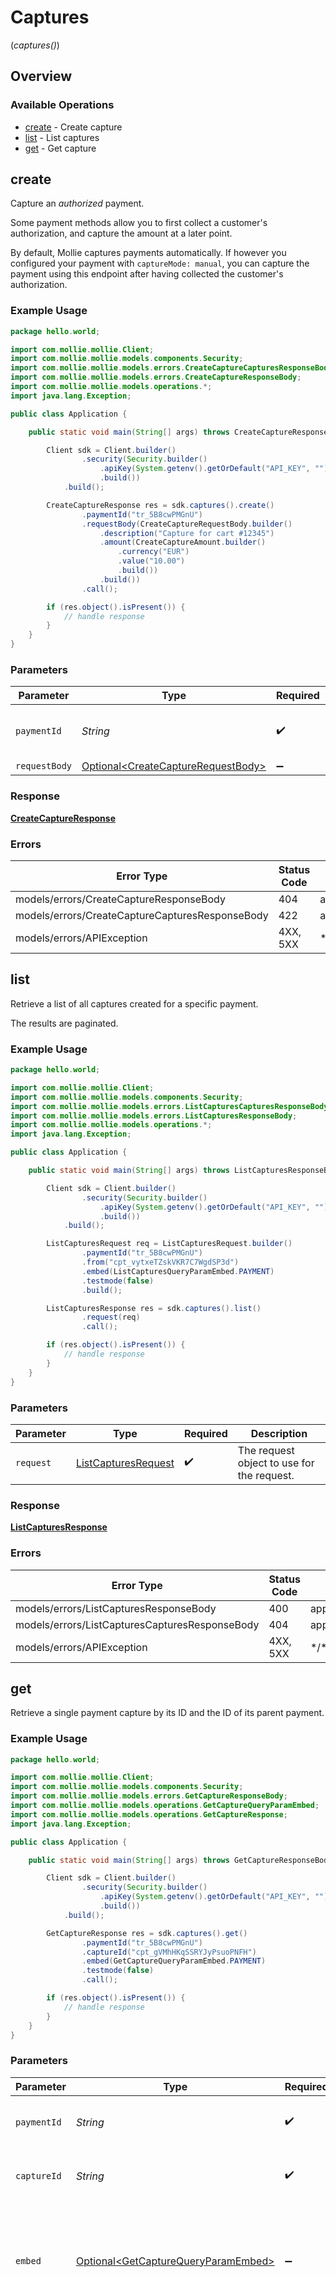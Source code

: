 # Captures
(*captures()*)

## Overview

### Available Operations

* [create](#create) - Create capture
* [list](#list) - List captures
* [get](#get) - Get capture

## create

Capture an *authorized* payment.

Some payment methods allow you to first collect a customer's authorization,
and capture the amount at a later point.

By default, Mollie captures payments automatically. If however you
configured your payment with `captureMode: manual`, you can capture the payment using this endpoint after
having collected the customer's authorization.

### Example Usage

<!-- UsageSnippet language="java" operationID="create-capture" method="post" path="/payments/{paymentId}/captures" -->
```java
package hello.world;

import com.mollie.mollie.Client;
import com.mollie.mollie.models.components.Security;
import com.mollie.mollie.models.errors.CreateCaptureCapturesResponseBody;
import com.mollie.mollie.models.errors.CreateCaptureResponseBody;
import com.mollie.mollie.models.operations.*;
import java.lang.Exception;

public class Application {

    public static void main(String[] args) throws CreateCaptureResponseBody, CreateCaptureCapturesResponseBody, Exception {

        Client sdk = Client.builder()
                .security(Security.builder()
                    .apiKey(System.getenv().getOrDefault("API_KEY", ""))
                    .build())
            .build();

        CreateCaptureResponse res = sdk.captures().create()
                .paymentId("tr_5B8cwPMGnU")
                .requestBody(CreateCaptureRequestBody.builder()
                    .description("Capture for cart #12345")
                    .amount(CreateCaptureAmount.builder()
                        .currency("EUR")
                        .value("10.00")
                        .build())
                    .build())
                .call();

        if (res.object().isPresent()) {
            // handle response
        }
    }
}
```

### Parameters

| Parameter                                                                                  | Type                                                                                       | Required                                                                                   | Description                                                                                | Example                                                                                    |
| ------------------------------------------------------------------------------------------ | ------------------------------------------------------------------------------------------ | ------------------------------------------------------------------------------------------ | ------------------------------------------------------------------------------------------ | ------------------------------------------------------------------------------------------ |
| `paymentId`                                                                                | *String*                                                                                   | :heavy_check_mark:                                                                         | Provide the ID of the related payment.                                                     | tr_5B8cwPMGnU                                                                              |
| `requestBody`                                                                              | [Optional\<CreateCaptureRequestBody>](../../models/operations/CreateCaptureRequestBody.md) | :heavy_minus_sign:                                                                         | N/A                                                                                        |                                                                                            |

### Response

**[CreateCaptureResponse](../../models/operations/CreateCaptureResponse.md)**

### Errors

| Error Type                                      | Status Code                                     | Content Type                                    |
| ----------------------------------------------- | ----------------------------------------------- | ----------------------------------------------- |
| models/errors/CreateCaptureResponseBody         | 404                                             | application/hal+json                            |
| models/errors/CreateCaptureCapturesResponseBody | 422                                             | application/hal+json                            |
| models/errors/APIException                      | 4XX, 5XX                                        | \*/\*                                           |

## list

Retrieve a list of all captures created for a specific payment.

The results are paginated.

### Example Usage

<!-- UsageSnippet language="java" operationID="list-captures" method="get" path="/payments/{paymentId}/captures" -->
```java
package hello.world;

import com.mollie.mollie.Client;
import com.mollie.mollie.models.components.Security;
import com.mollie.mollie.models.errors.ListCapturesCapturesResponseBody;
import com.mollie.mollie.models.errors.ListCapturesResponseBody;
import com.mollie.mollie.models.operations.*;
import java.lang.Exception;

public class Application {

    public static void main(String[] args) throws ListCapturesResponseBody, ListCapturesCapturesResponseBody, Exception {

        Client sdk = Client.builder()
                .security(Security.builder()
                    .apiKey(System.getenv().getOrDefault("API_KEY", ""))
                    .build())
            .build();

        ListCapturesRequest req = ListCapturesRequest.builder()
                .paymentId("tr_5B8cwPMGnU")
                .from("cpt_vytxeTZskVKR7C7WgdSP3d")
                .embed(ListCapturesQueryParamEmbed.PAYMENT)
                .testmode(false)
                .build();

        ListCapturesResponse res = sdk.captures().list()
                .request(req)
                .call();

        if (res.object().isPresent()) {
            // handle response
        }
    }
}
```

### Parameters

| Parameter                                                             | Type                                                                  | Required                                                              | Description                                                           |
| --------------------------------------------------------------------- | --------------------------------------------------------------------- | --------------------------------------------------------------------- | --------------------------------------------------------------------- |
| `request`                                                             | [ListCapturesRequest](../../models/operations/ListCapturesRequest.md) | :heavy_check_mark:                                                    | The request object to use for the request.                            |

### Response

**[ListCapturesResponse](../../models/operations/ListCapturesResponse.md)**

### Errors

| Error Type                                     | Status Code                                    | Content Type                                   |
| ---------------------------------------------- | ---------------------------------------------- | ---------------------------------------------- |
| models/errors/ListCapturesResponseBody         | 400                                            | application/hal+json                           |
| models/errors/ListCapturesCapturesResponseBody | 404                                            | application/hal+json                           |
| models/errors/APIException                     | 4XX, 5XX                                       | \*/\*                                          |

## get

Retrieve a single payment capture by its ID and the ID of its parent
payment.

### Example Usage

<!-- UsageSnippet language="java" operationID="get-capture" method="get" path="/payments/{paymentId}/captures/{captureId}" -->
```java
package hello.world;

import com.mollie.mollie.Client;
import com.mollie.mollie.models.components.Security;
import com.mollie.mollie.models.errors.GetCaptureResponseBody;
import com.mollie.mollie.models.operations.GetCaptureQueryParamEmbed;
import com.mollie.mollie.models.operations.GetCaptureResponse;
import java.lang.Exception;

public class Application {

    public static void main(String[] args) throws GetCaptureResponseBody, Exception {

        Client sdk = Client.builder()
                .security(Security.builder()
                    .apiKey(System.getenv().getOrDefault("API_KEY", ""))
                    .build())
            .build();

        GetCaptureResponse res = sdk.captures().get()
                .paymentId("tr_5B8cwPMGnU")
                .captureId("cpt_gVMhHKqSSRYJyPsuoPNFH")
                .embed(GetCaptureQueryParamEmbed.PAYMENT)
                .testmode(false)
                .call();

        if (res.object().isPresent()) {
            // handle response
        }
    }
}
```

### Parameters

| Parameter                                                                                                                                                                                                                                                                                                                                                                              | Type                                                                                                                                                                                                                                                                                                                                                                                   | Required                                                                                                                                                                                                                                                                                                                                                                               | Description                                                                                                                                                                                                                                                                                                                                                                            | Example                                                                                                                                                                                                                                                                                                                                                                                |
| -------------------------------------------------------------------------------------------------------------------------------------------------------------------------------------------------------------------------------------------------------------------------------------------------------------------------------------------------------------------------------------- | -------------------------------------------------------------------------------------------------------------------------------------------------------------------------------------------------------------------------------------------------------------------------------------------------------------------------------------------------------------------------------------- | -------------------------------------------------------------------------------------------------------------------------------------------------------------------------------------------------------------------------------------------------------------------------------------------------------------------------------------------------------------------------------------- | -------------------------------------------------------------------------------------------------------------------------------------------------------------------------------------------------------------------------------------------------------------------------------------------------------------------------------------------------------------------------------------- | -------------------------------------------------------------------------------------------------------------------------------------------------------------------------------------------------------------------------------------------------------------------------------------------------------------------------------------------------------------------------------------- |
| `paymentId`                                                                                                                                                                                                                                                                                                                                                                            | *String*                                                                                                                                                                                                                                                                                                                                                                               | :heavy_check_mark:                                                                                                                                                                                                                                                                                                                                                                     | Provide the ID of the related payment.                                                                                                                                                                                                                                                                                                                                                 | tr_5B8cwPMGnU                                                                                                                                                                                                                                                                                                                                                                          |
| `captureId`                                                                                                                                                                                                                                                                                                                                                                            | *String*                                                                                                                                                                                                                                                                                                                                                                               | :heavy_check_mark:                                                                                                                                                                                                                                                                                                                                                                     | Provide the ID of the related capture.                                                                                                                                                                                                                                                                                                                                                 | cpt_gVMhHKqSSRYJyPsuoPNFH                                                                                                                                                                                                                                                                                                                                                              |
| `embed`                                                                                                                                                                                                                                                                                                                                                                                | [Optional\<GetCaptureQueryParamEmbed>](../../models/operations/GetCaptureQueryParamEmbed.md)                                                                                                                                                                                                                                                                                           | :heavy_minus_sign:                                                                                                                                                                                                                                                                                                                                                                     | This endpoint allows you to embed additional resources via the<br/>`embed` query string parameter.                                                                                                                                                                                                                                                                                     | payment                                                                                                                                                                                                                                                                                                                                                                                |
| `testmode`                                                                                                                                                                                                                                                                                                                                                                             | *JsonNullable\<Boolean>*                                                                                                                                                                                                                                                                                                                                                               | :heavy_minus_sign:                                                                                                                                                                                                                                                                                                                                                                     | Most API credentials are specifically created for either live mode or test mode. In those cases the `testmode` query<br/>parameter can be omitted. For organization-level credentials such as OAuth access tokens, you can enable test mode by<br/>setting the `testmode` query parameter to `true`.<br/><br/>Test entities cannot be retrieved when the endpoint is set to live mode, and vice versa. | false                                                                                                                                                                                                                                                                                                                                                                                  |

### Response

**[GetCaptureResponse](../../models/operations/GetCaptureResponse.md)**

### Errors

| Error Type                           | Status Code                          | Content Type                         |
| ------------------------------------ | ------------------------------------ | ------------------------------------ |
| models/errors/GetCaptureResponseBody | 404                                  | application/hal+json                 |
| models/errors/APIException           | 4XX, 5XX                             | \*/\*                                |